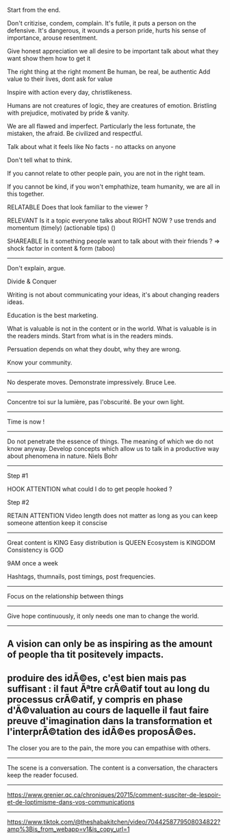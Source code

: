 
Start from the end.

Don't critizise, condem, complain.
It's futile, it puts a person on the defensive.
It's dangerous, it wounds a person pride, hurts his sense of importance, arouse resentment.

Give honest appreciation
we all desire to be important 
talk about what they want
show them how to get it

The right thing at the right moment
Be human, be real, be authentic
Add value to their lives, dont ask for value

Inspire with action every day, christlikeness.

Humans are not creatures of logic, they are creatures of emotion.
Bristling with prejudice, motivated by pride & vanity.


We are all flawed and imperfect.
Particularly the less fortunate, the mistaken, the afraid.
Be civilized and respectful.

Talk about what it feels like
No facts - no attacks on anyone

Don't tell what to think.

If you cannot relate to other people pain, you are not in the right team.

If you cannot be kind, if you won't emphathize, team humanity, we are all in this together.

RELATABLE
Does that look familiar to the viewer ?

RELEVANT
Is it a topic everyone talks about RIGHT NOW ?
use trends and momentum (timely) (actionable tips) ()

SHAREABLE
Is it something people want to talk about with their friends ?
=> shock factor in content & form (taboo)

---
Don't explain, argue.

Divide & Conquer

Writing is not about communicating your ideas, it's about changing readers ideas.

Education is the best marketing.

What is valuable is not in the content or in the world. What is valuable is in the readers minds.
Start from what is in the readers minds.

Persuation depends on what they doubt, why they are wrong.

Know your community.

---

No desperate moves.
Demonstrate impressively.
Bruce Lee.

---

Concentre toi sur la lumière, pas l'obscurité.
Be your own light.

---

Time is now !

---

Do not penetrate the essence of things.
The meaning of which we do not know anyway.
Develop concepts which allow us to talk in a productive way about phenomena in nature.
Niels Bohr

----

Step #1

HOOK ATTENTION
what could I do to get people hooked ?


Step #2

RETAIN ATTENTION
Video length does not matter as long as you can keep someone attention
keep it conscise


---

Great content is KING
Easy distribution is QUEEN
Ecosystem is KINGDOM
Consistency is GOD

9AM once a week

Hashtags, thumnails, post timings, post frequencies.

---

Focus on the relationship between things

--- 
Give hope continuously, it only needs one man to change the world.

---

A vision can only be as inspiring as the amount of people tha tit positevely impacts.
--
produire des idÃ©es, c'est bien mais pas suffisant : il faut Ãªtre crÃ©atif tout au long du processus crÃ©atif, y compris en phase d'Ã©valuation au cours de laquelle il faut faire preuve d'imagination dans la transformation et l'interprÃ©tation des idÃ©es proposÃ©es.
---

The closer you are to the pain, the more you can empathise with others.

---

The scene is a conversation.
The content is a conversation, the characters keep the reader focused.

---
https://www.grenier.qc.ca/chroniques/20715/comment-susciter-de-lespoir-et-de-loptimisme-dans-vos-communications

---

https://www.tiktok.com/@theshabakitchen/video/7044258779508034822?amp%3Bis_from_webapp=v1&is_copy_url=1